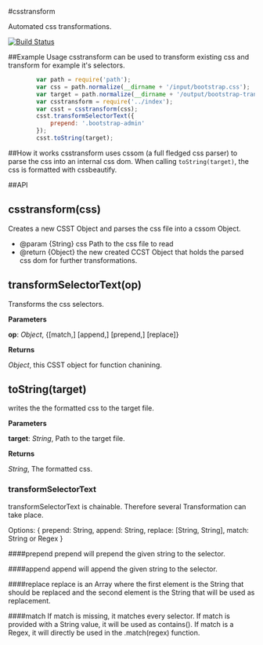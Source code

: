 #csstransform


Automated css transformations.

[![Build Status](https://travis-ci.org/intesso/csstransform.png)](https://travis-ci.org/intesso/csstransform)

##Example Usage
csstransform can be used to transform existing css and transform for example it's selectors.

```javascript
		var path = require('path');
		var css = path.normalize(__dirname + '/input/bootstrap.css');
		var target = path.normalize(__dirname + '/output/bootstrap-transformed.css');
		var csstransform = require('../index');
		var csst = csstransform(css);
		csst.transformSelectorText({
			prepend: '.bootstrap-admin'
		});
		csst.toString(target);
```

##How it works
csstransform uses cssom (a full fledged css parser) to parse the css into an internal css dom. When calling `toString(target)`, the css is formatted with cssbeautify.

##API

csstransform(css)
------------------------------
Creates a new CSST Object and parses the css file into a cssom Object.

 * @param  {String} css Path to the css file to read
 * @return {Object}     the new created CCST Object that holds the parsed css dom for further transformations.



transformSelectorText(op)
------------------------------
Transforms the css selectors.


**Parameters**

**op**:  *Object*,  {[match,] [append,] [prepend,] [replace]}

**Returns**

*Object*,  this CSST object for function chanining.

toString(target)
----------------
writes the the formatted css to the target file.


**Parameters**

**target**:  *String*,  Path to the target file.

**Returns**

*String*,  The formatted css.



### transformSelectorText 
transformSelectorText is chainable. Therefore several Transformation can take place.

Options:
{	prepend: String,
	append: String,
	replace: [String, String],
	match: String or Regex
}

####prepend
prepend will prepend the given string to the selector.

####append
append will append the given string to the selector.

####replace
replace is an Array where the first element is the String that should be replaced and the second element is the String that will be used as replacement.

####match
If match is missing, it matches every selector. If match is provided with a String value, it will be used as contains(). If match is a Regex, it will directly be used in the .match(regex) function.
